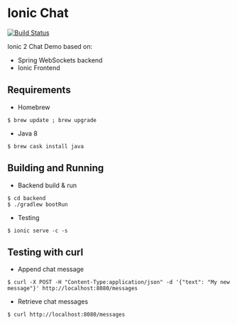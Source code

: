 Ionic Chat
==========

[![Build Status](https://travis-ci.org/okode/ionic-chat.svg?branch=master)](https://travis-ci.org/okode/ionic-chat)

Ionic 2 Chat Demo based on:

* Spring WebSockets backend
* Ionic Frontend

Requirements
------------

* Homebrew

```
$ brew update ; brew upgrade
```

* Java 8

```
$ brew cask install java
```

Building and Running
--------------------

* Backend build & run

```
$ cd backend
$ ./gradlew bootRun
```

* Testing

```
$ ionic serve -c -s
```

Testing with curl
-----------------

* Append chat message

```
$ curl -X POST -H "Content-Type:application/json" -d '{"text": "My new message"}' http://localhost:8080/messages
```

* Retrieve chat messages

```
$ curl http://localhost:8080/messages
```

